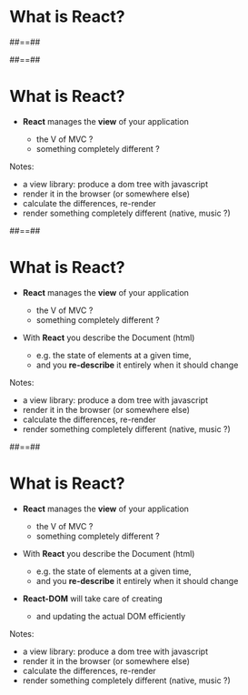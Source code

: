 <!-- .slide: class="transition bg-pink" -->

# What is React?

##==##

<!-- .slide: data-background="./assets/images/react.png" class="transition" -->

##==##

# What is React?

- **React** manages the **view** of your application

  - the V of MVC ?
  - something completely different ?

Notes:

- a view library: produce a dom tree with javascript
- render it in the browser (or somewhere else)
- calculate the differences, re-render
- render something completely different (native, music ?)

##==##

# What is React?

- **React** manages the **view** of your application

  - the V of MVC ?
  - something completely different ?

- With **React** you describe the Document (html)

  - e.g. the state of elements at a given time,
  - and you **re-describe** it entirely when it should change

Notes:

- a view library: produce a dom tree with javascript
- render it in the browser (or somewhere else)
- calculate the differences, re-render
- render something completely different (native, music ?)

##==##

# What is React?

- **React** manages the **view** of your application

  - the V of MVC ?
  - something completely different ?

- With **React** you describe the Document (html)

  - e.g. the state of elements at a given time,
  - and you **re-describe** it entirely when it should change

- **React-DOM** will take care of creating
  - and updating the actual DOM efficiently

Notes:

- a view library: produce a dom tree with javascript
- render it in the browser (or somewhere else)
- calculate the differences, re-render
- render something completely different (native, music ?)
